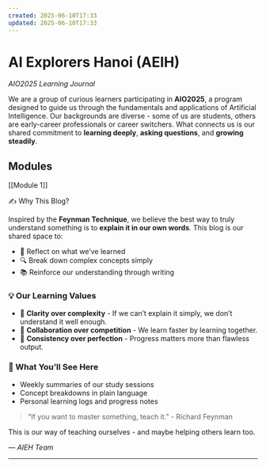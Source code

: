 ```yaml
---
created: 2025-06-10T17:33
updated: 2025-06-10T17:33
---
```

# AI Explorers Hanoi (AEIH)

_AIO2025 Learning Journal_

We are a group of curious learners participating in **AIO2025**, a program designed to guide us through the fundamentals and applications of Artificial Intelligence. Our backgrounds are diverse - some of us are students, others are early-career professionals or career switchers. What connects us is our shared commitment to **learning deeply**, **asking questions**, and **growing steadily**.

## Modules
[[Module 1]]

✍️ Why This Blog?

Inspired by the **Feynman Technique**, we believe the best way to truly understand something is to **explain it in our own words**. This blog is our shared space to:

- 🧠 Reflect on what we’ve learned
- 🔍 Break down complex concepts simply
- 📚 Reinforce our understanding through writing

### 💡 Our Learning Values

- 🎯 **Clarity over complexity** - If we can’t explain it simply, we don’t understand it well enough.
- 🤝 **Collaboration over competition** - We learn faster by learning together.
- 🧭 **Consistency over perfection** - Progress matters more than flawless output.

### 📌 What You’ll See Here

- Weekly summaries of our study sessions
- Concept breakdowns in plain language
- Personal learning logs and progress notes

> “If you want to master something, teach it.” - Richard Feynman

This is our way of teaching ourselves - and maybe helping others learn too.

— _AIEH Team_

---